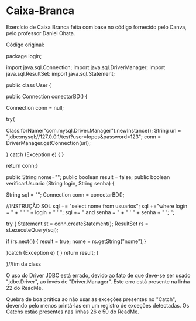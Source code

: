 # Caixa-Branca
Exercício de Caixa Branca feita com base no código fornecido pelo Canva, pelo professor Daniel Ohata.

Código original:

package login;

import java.sql.Connection;
import java.sql.DriverManager;
import java.sql.ResultSet:
import java.sql.Statement;


public class User {

public Connection conectarBD() {

Connection conn = null;

try{

Class.forName("com.mysql.Driver.Manager").newInstance();
String url = "jdbc:mysql://127.0.0.1/test?user=lopes&password=123";
conn = DriverManager.getConnection(url);

} catch (Exception e) { }

return conn;}

public String nome="";
public boolean result = false;
public boolean verificarUsuario (String login, String senha) {

String sql = "";
Connection conn = conectarBD();

//INSTRUÇÃO SOL
sql += "select nome from usuarios";
sql +="where login = " + " ' " + login + " ' ";
sql += " and senha = " + " ' " + senha + " '; ";

try {
Statement st = conn.createStatement();
ResultSet rs = st.executeQuery(sql);

if (rs.next()) {
result = true;
nome = rs.getString("nome");}

}catch (Exception e) { }
return result; }

}//fim da class

O uso do Driver JDBC está errado, devido ao fato de que deve-se ser usado "jdbc.Driver", ao invés de "Driver.Manager". Este erro está presente na linha 22 do ReadMe.

Quebra de boa prática ao não usar as exceções presentes no "Catch", devendo pelo menos printá-las em um registro de exceções detectadas. Os Catchs estão presentes nas linhas 26 e 50 do ReadMe.
